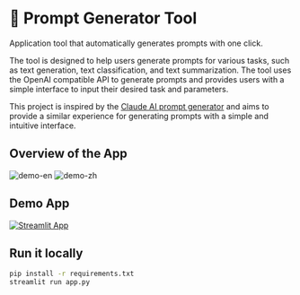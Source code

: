 


# 🎈 Prompt Generator Tool

Application tool that automatically generates prompts with one click.

The tool is designed to help users generate prompts for various tasks, such as text generation, text classification, and text summarization. The tool uses the OpenAI compatible API to generate prompts and provides users with a simple interface to input their desired task and parameters.

This project is inspired by the [Claude AI prompt generator](https://docs.anthropic.com/en/docs/build-with-claude/prompt-engineering/prompt-generator) and aims to provide a similar experience for generating prompts with a simple and intuitive interface.

## Overview of the App

![demo-en](https://github.com/user-attachments/assets/e3633b4f-da6f-4bef-8d7f-5b50b7a003d2)
![demo-zh](https://github.com/user-attachments/assets/30597922-ad8e-456a-85c8-c5e5fe7e7b3c)

## Demo App

[![Streamlit App](https://static.streamlit.io/badges/streamlit_badge_black_white.svg)](https://prompt-generator-tool.streamlit.app/)

## Run it locally

```sh
pip install -r requirements.txt
streamlit run app.py
```
